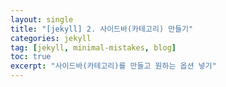 ```yaml
---
layout: single
title: "[jekyll] 2. 사이드바(카테고리) 만들기"
categories: jekyll
tag: [jekyll, minimal-mistakes, blog]
toc: true
excerpt: "사이드바(카테고리)를 만들고 원하는 옵션 넣기"
---
```






